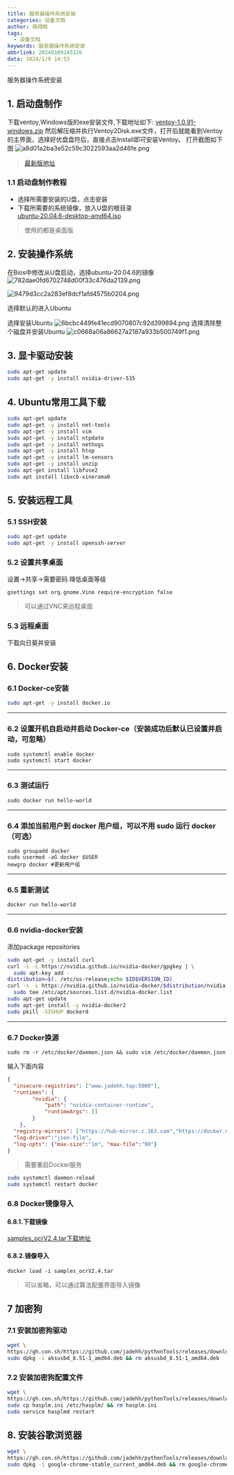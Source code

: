 ```yaml
---
title: 服务器操作系统安装
categories: 设备文档
author: 简得辉
tags:
  - 设备文档
keywords: 服务器操作系统安装
abbrlink: 20240109145326
data: 2024/1/9 14:53
---
```

服务器操作系统安装
## 1. 启动盘制作
下载ventoy,Windows版的exe安装文件,下载地址如下:
[ventoy-1.0.91-windows.zip](https://gh.con.sh/https://github.com/ventoy/Ventoy/releases/download/v1.0.91/ventoy-1.0.91-windows.zip)
然后解压缩并执行Ventoy2Disk.exe文件，打开后就能看到Ventoy的主界面，选择好优盘盘符后，直接点击Install即可安装Ventoy。
打开截图如下图
![a8d01a2ba3e52c59c3022593aa2d46fe.png](https://jadehh.github.io/blog/article/20240109145326/3d79857f535c43f5b90128084cf1945c.png)

> [最新版地址](https://www.ventoy.net/cn/download.html)

###  1.1 启动盘制作教程
* 选择所需要安装的U盘，点击安装
* 下载所需要的系统镜像，放入U盘的根目录  
[ubuntu-20.04.6-desktop-amd64.iso](https://repo.huaweicloud.com/ubuntu-releases/20.04.6/ubuntu-20.04.6-desktop-amd64.iso)
> 使用的都是桌面版


## 2. 安装操作系统
在Bios中修改从U盘启动，选择ubuntu-20.04.6的镜像
![782dae0fd6702748d00f33c476da2139.png](https://jadehh.github.io/blog/article/20240109145326/26b5066030a94ef1bc7c6ef860cbaa85.png)

![9479d3cc2a283ef8dcf1afd4575b0204.png](https://jadehh.github.io/blog/article/20240109145326/855815a816d74cd98d201a607988af19.png)

选择默认的进入Ubuntu

选择安装Ubuntu
![6bcbc449fe41ecd9070807c92d399894.png](https://jadehh.github.io/blog/article/20240109145326/c30479e8f7b147c08c774e2f28fe689e.png)
选择清除整个磁盘并安装Ubuntu
![c0668a06a86627a2187a933b500749f1.png](https://jadehh.github.io/blog/article/20240109145326/16ad32d1d447458489827ce3a45998b0.png)


## 3. 显卡驱动安装
```bash
sudo apt-get update
sudo apt-get -y install nvidia-driver-535
```


## 4. Ubuntu常用工具下载
```bash
sudo apt-get update
sudo apt-get -y install net-tools
sudo apt-get -y install vim 
sudo apt-get -y install ntpdate
sudo apt-get -y install nethogs
sudo apt-get -y install htop
sudo apt-get -y install lm-sensors
sudo apt-get -y install unzip
sudo apt-get install libfuse2
sudo apt install libxcb-xinerama0 
```

## 5. 安装远程工具
### 5.1 SSH安装
```bash
sudo apt-get update
sudo apt-get -y install openssh-server
```
### 5.2 设置共享桌面
设置->共享->需要密码
降低桌面等级
```bash
gsettings set org.gnome.Vino require-encryption false
```
> 可以通过VNC来远程桌面
### 5.3 远程桌面
下载向日葵并安装

## 6. Docker安装
### 6.1 Docker-ce安装
```bash
sudo apt-get -y install docker.io
```
---
### 6.2 设置开机自启动并启动 Docker-ce（安装成功后默认已设置并启动，可忽略）
```
sudo systemctl enable docker
sudo systemctl start docker
```
---

### 6.3 测试运行
```
sudo docker run hello-world
```
---

### 6.4 添加当前用户到 docker 用户组，可以不用 sudo 运行 docker（可选）
```
sudo groupadd docker
sudo usermod -aG docker $USER
newgrp docker #更新用户组
```
---

### 6.5 重新测试
```
docker run hello-world
```
---
### 6.6 nvidia-docker安装
添加package repositories
```bash
sudo apt-get -y install curl
curl -s -L https://nvidia.github.io/nvidia-docker/gpgkey | \
  sudo apt-key add -
distribution=$(. /etc/os-release;echo $ID$VERSION_ID)
curl -s -L https://nvidia.github.io/nvidia-docker/$distribution/nvidia-docker.list | \
  sudo tee /etc/apt/sources.list.d/nvidia-docker.list
sudo apt-get update
sudo apt-get install -y nvidia-docker2
sudo pkill -SIGHUP dockerd
```
---
### 6.7 Docker换源

```
sudo rm -r /etc/docker/daemon.json && sudo vim /etc/docker/daemon.json
```
输入下面内容
```json
{
  "insecure-registries": ["www.jadehh.top:5000"],
  "runtimes": {
        "nvidia": {
            "path": "nvidia-container-runtime",
            "runtimeArgs": []
        }
    },
  "registry-mirrors": ["https://hub-mirror.c.163.com","https://docker.mirrors.ustc.edu.cn"],
  "log-driver":"json-file",
  "log-opts": {"max-size":"1m", "max-file":"90"}
}
```
> 需要重启Docker服务
```bash
sudo systemctl daemon-reload
sudo systemctl restart docker
```
### 6.8 Docker镜像导入

#### 6.8.1.下载镜像
[samples_ocrV2.4.tar下载地址](https://uvonsqacl2.feishu.cn/file/boxcns6IuK6dw9jWjh4O20ysHef)

#### 6.8.2.镜像导入
```
docker load -i samples_ocrV2.4.tar
```


> 可以省略，可以通过算法配置界面导入镜像


## 7 加密狗


### 7.1 安装加密狗驱动
```bash
wget \
https://gh.con.sh/https://github.com/jadehh/pythonTools/releases/download/JadeV1.9.7/aksusbd_8.51-1_amd64.deb
sudo dpkg -i aksusbd_8.51-1_amd64.deb && rm aksusbd_8.51-1_amd64.deb

```

### 7.2 安装加密狗配置文件

```bash
wget \
https://gh.con.sh/https://github.com/jadehh/pythonTools/releases/download/JadeV1.9.7/hasplm.ini
sudo cp hasplm.ini /etc/hasplm/ && rm hasplm.ini
sudo service hasplmd restart
```


## 8. 安装谷歌浏览器

```bash
wget \
https://gh.con.sh/https://github.com/jadehh/pythonTools/releases/download/JadeV1.9.7/google-chrome-stable_current_amd64.deb
sudo dpkg -i google-chrome-stable_current_amd64.deb && rm google-chrome-stable_current_amd64.deb
```